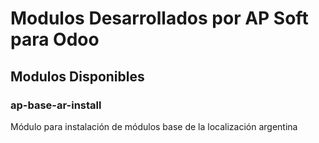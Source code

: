 # Modulos Desarrollados por AP Soft para Odoo

## Modulos Disponibles
### ap-base-ar-install
Módulo para instalación de módulos base de la localización argentina
<!--stackedit_data:
eyJoaXN0b3J5IjpbLTkyNjg2OTEzMl19
-->